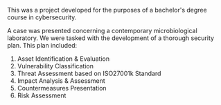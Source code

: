 This was a project developed for the purposes of a bachelor's degree course in cybersecurity.

A case was presented concerning a contemporary microbiological laboratory. We were tasked with the development of a thorough security plan. This plan included:

1) Asset Identification & Evaluation
2) Vulnerability Classification
3) Threat Assessment based on ISO27001k Standard
4) Impact Analysis & Assessment 
5) Countermeasures Presentation
6) Risk Assessment

